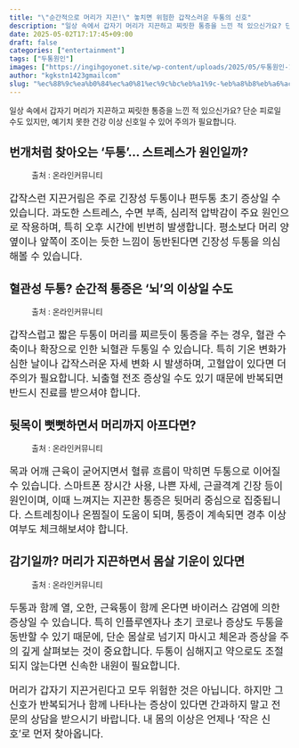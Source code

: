 ```yaml
---
title: "\"순간적으로 머리가 지끈!\" 놓치면 위험한 갑작스러운 두통의 신호"
description: "일상 속에서 갑자기 머리가 지끈하고 찌릿한 통증을 느낀 적 있으신가요? 단순 피로일 수도 있지만, 예기치 못한 건강 이상 신호일 수 있어 주의가 필요합니다."
date: 2025-05-02T17:17:45+09:00
draft: false
categories: ["entertainment"]
tags: ["두통원인"]
images: ["https://ingihgoyonet.site/wp-content/uploads/2025/05/두통원인-1024x683.jpg", "https://ingihgoyonet.site/wp-content/uploads/2025/05/두통-1024x683.jpg", "https://ingihgoyonet.site/wp-content/uploads/2025/05/뒷목통증-1024x577.jpg", "https://ingihgoyonet.site/wp-content/uploads/2025/05/오한-683x1024.jpg"]
author: "kgkstn1423gmailcom"
slug: "%ec%88%9c%ea%b0%84%ec%a0%81%ec%9c%bc%eb%a1%9c-%eb%a8%b8%eb%a6%ac%ea%b0%80-%ec%a7%80%eb%81%88-%eb%86%93%ec%b9%98%eb%a9%b4-%ec%9c%84%ed%97%98%ed%95%9c-%ea%b0%91%ec%9e%91%ec%8a%a4%eb%9f%ac%ec%9a%b4"
---
```


<p>일상 속에서 갑자기 머리가 지끈하고 찌릿한 통증을 느낀 적 있으신가요? 단순 피로일 수도 있지만, 예기치 못한 건강 이상 신호일 수 있어 주의가 필요합니다.</p> <h2 >번개처럼 찾아오는 ‘두통’… 스트레스가 원인일까?</h2> <figure ><img src="https://ingihgoyonet.site/wp-content/uploads/2025/05/두통원인-1024x683.jpg" alt="" style="aspect-ratio:16/9;object-fit:cover"/><figcaption >출처 : 온라인커뮤니티</figcaption></figure> <p style="font-size:18px">갑작스런 지끈거림은 주로 긴장성 두통이나 편두통 초기 증상일 수 있습니다. 과도한 스트레스, 수면 부족, 심리적 압박감이 주요 원인으로 작용하며, 특히 오후 시간에 빈번히 발생합니다. 평소보다 머리 양옆이나 앞쪽이 조이는 듯한 느낌이 동반된다면 긴장성 두통을 의심해볼 수 있습니다.</p> <h2 >혈관성 두통? 순간적 통증은 ‘뇌’의 이상일 수도</h2> <figure ><img src="https://ingihgoyonet.site/wp-content/uploads/2025/05/두통-1024x683.jpg" alt="" style="aspect-ratio:16/9;object-fit:cover"/><figcaption >출처 : 온라인커뮤니티</figcaption></figure> <p style="font-size:18px">갑작스럽고 짧은 두통이 머리를 찌르듯이 통증을 주는 경우, 혈관 수축이나 확장으로 인한 뇌혈관 두통일 수 있습니다. 특히 기온 변화가 심한 날이나 갑작스러운 자세 변화 시 발생하며, 고혈압이 있다면 더 주의가 필요합니다. 뇌출혈 전조 증상일 수도 있기 때문에 반복되면 반드시 진료를 받으셔야 합니다.</p> <h2 >뒷목이 뻣뻣하면서 머리까지 아프다면?</h2> <figure ><img src="https://ingihgoyonet.site/wp-content/uploads/2025/05/뒷목통증-1024x577.jpg" alt="" style="aspect-ratio:16/9;object-fit:cover"/><figcaption >출처 : 온라인커뮤니티</figcaption></figure> <p style="font-size:18px">목과 어깨 근육이 굳어지면서 혈류 흐름이 막히면 두통으로 이어질 수 있습니다. 스마트폰 장시간 사용, 나쁜 자세, 근골격계 긴장 등이 원인이며, 이때 느껴지는 지끈한 통증은 뒷머리 중심으로 집중됩니다. 스트레칭이나 온찜질이 도움이 되며, 통증이 계속되면 경추 이상 여부도 체크해보셔야 합니다.</p> <h2 >감기일까? 머리가 지끈하면서 몸살 기운이 있다면</h2> <figure ><img src="https://ingihgoyonet.site/wp-content/uploads/2025/05/오한-683x1024.jpg" alt="" style="aspect-ratio:16/9;object-fit:cover"/><figcaption >출처 : 온라인커뮤니티</figcaption></figure> <p style="font-size:18px">두통과 함께 열, 오한, 근육통이 함께 온다면 바이러스 감염에 의한 증상일 수 있습니다. 특히 인플루엔자나 초기 코로나 증상도 두통을 동반할 수 있기 때문에, 단순 몸살로 넘기지 마시고 체온과 증상을 주의 깊게 살펴보는 것이 중요합니다. 두통이 심해지고 약으로도 조절되지 않는다면 신속한 내원이 필요합니다.</p> <p style="font-size:18px">머리가 갑자기 지끈거린다고 모두 위험한 것은 아닙니다. 하지만 그 신호가 반복되거나 함께 나타나는 증상이 있다면 간과하지 말고 전문의 상담을 받으시기 바랍니다. 내 몸의 이상은 언제나 ‘작은 신호’로 먼저 찾아옵니다.</p>